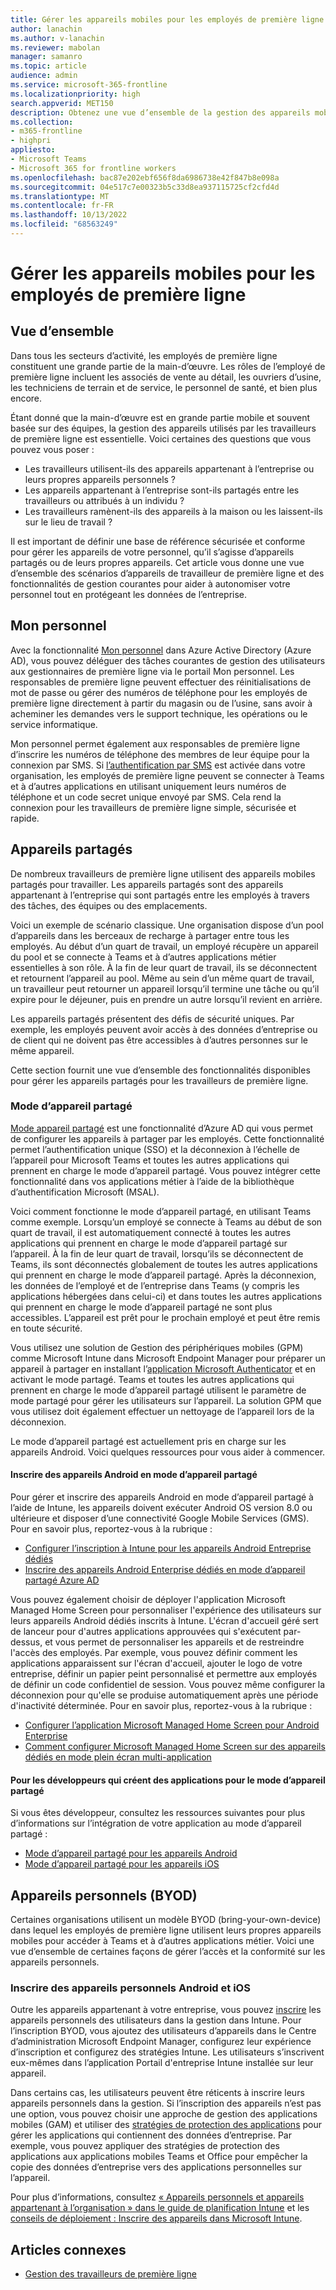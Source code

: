 ```yaml
---
title: Gérer les appareils mobiles pour les employés de première ligne
author: lanachin
ms.author: v-lanachin
ms.reviewer: mabolan
manager: samanro
ms.topic: article
audience: admin
ms.service: microsoft-365-frontline
ms.localizationpriority: high
search.appverid: MET150
description: Obtenez une vue d’ensemble de la gestion des appareils mobiles pour les travailleurs de première ligne de votre organisation.
ms.collection:
- m365-frontline
- highpri
appliesto:
- Microsoft Teams
- Microsoft 365 for frontline workers
ms.openlocfilehash: bac87e202ebf656f8da6986738e42f847b8e098a
ms.sourcegitcommit: 04e517c7e00323b5c33d8ea937115725cf2cfd4d
ms.translationtype: MT
ms.contentlocale: fr-FR
ms.lasthandoff: 10/13/2022
ms.locfileid: "68563249"
---
```

# <a name="manage-mobile-devices-for-frontline-workers"></a>Gérer les appareils mobiles pour les employés de première ligne

## <a name="overview"></a>Vue d’ensemble

Dans tous les secteurs d’activité, les employés de première ligne constituent une grande partie de la main-d’œuvre. Les rôles de l’employé de première ligne incluent les associés de vente au détail, les ouvriers d’usine, les techniciens de terrain et de service, le personnel de santé, et bien plus encore.

Étant donné que la main-d’œuvre est en grande partie mobile et souvent basée sur des équipes, la gestion des appareils utilisés par les travailleurs de première ligne est essentielle. Voici certaines des questions que vous pouvez vous poser :

- Les travailleurs utilisent-ils des appareils appartenant à l’entreprise ou leurs propres appareils personnels ?
- Les appareils appartenant à l’entreprise sont-ils partagés entre les travailleurs ou attribués à un individu ?
- Les travailleurs ramènent-ils des appareils à la maison ou les laissent-ils sur le lieu de travail ?

Il est important de définir une base de référence sécurisée et conforme pour gérer les appareils de votre personnel, qu’il s’agisse d’appareils partagés ou de leurs propres appareils. Cet article vous donne une vue d’ensemble des scénarios d’appareils de travailleur de première ligne et des fonctionnalités de gestion courantes pour aider à autonomiser votre personnel tout en protégeant les données de l’entreprise.

## <a name="my-staff"></a>Mon personnel

Avec la fonctionnalité [Mon personnel](/azure/active-directory/roles/my-staff-configure) dans Azure Active Directory (Azure AD), vous pouvez déléguer des tâches courantes de gestion des utilisateurs aux gestionnaires de première ligne via le portail Mon personnel. Les responsables de première ligne peuvent effectuer des réinitialisations de mot de passe ou gérer des numéros de téléphone pour les employés de première ligne directement à partir du magasin ou de l’usine, sans avoir à acheminer les demandes vers le support technique, les opérations ou le service informatique.

Mon personnel permet également aux responsables de première ligne d’inscrire les numéros de téléphone des membres de leur équipe pour la connexion par SMS. Si [l’authentification par SMS](/azure/active-directory/authentication/howto-authentication-sms-signin) est activée dans votre organisation, les employés de première ligne peuvent se connecter à Teams et à d’autres applications en utilisant uniquement leurs numéros de téléphone et un code secret unique envoyé par SMS. Cela rend la connexion pour les travailleurs de première ligne simple, sécurisée et rapide.

## <a name="shared-devices"></a>Appareils partagés

De nombreux travailleurs de première ligne utilisent des appareils mobiles partagés pour travailler. Les appareils partagés sont des appareils appartenant à l’entreprise qui sont partagés entre les employés à travers des tâches, des équipes ou des emplacements.

Voici un exemple de scénario classique. Une organisation dispose d’un pool d’appareils dans les berceaux de recharge à partager entre tous les employés. Au début d’un quart de travail, un employé récupère un appareil du pool et se connecte à Teams et à d’autres applications métier essentielles à son rôle. À la fin de leur quart de travail, ils se déconnectent et retournent l’appareil au pool. Même au sein d’un même quart de travail, un travailleur peut retourner un appareil lorsqu’il termine une tâche ou qu’il expire pour le déjeuner, puis en prendre un autre lorsqu’il revient en arrière.

Les appareils partagés présentent des défis de sécurité uniques. Par exemple, les employés peuvent avoir accès à des données d’entreprise ou de client qui ne doivent pas être accessibles à d’autres personnes sur le même appareil.

Cette section fournit une vue d’ensemble des fonctionnalités disponibles pour gérer les appareils partagés pour les travailleurs de première ligne.

### <a name="shared-device-mode"></a>Mode d’appareil partagé

[Mode appareil partagé](/azure/active-directory/develop/msal-shared-devices) est une fonctionnalité d’Azure AD qui vous permet de configurer les appareils à partager par les employés. Cette fonctionnalité permet l’authentification unique (SSO) et la déconnexion à l’échelle de l’appareil pour Microsoft Teams et toutes les autres applications qui prennent en charge le mode d’appareil partagé. Vous pouvez intégrer cette fonctionnalité dans vos applications métier à l’aide de la bibliothèque d’authentification Microsoft (MSAL).

Voici comment fonctionne le mode d’appareil partagé, en utilisant Teams comme exemple. Lorsqu’un employé se connecte à Teams au début de son quart de travail, il est automatiquement connecté à toutes les autres applications qui prennent en charge le mode d’appareil partagé sur l’appareil. À la fin de leur quart de travail, lorsqu’ils se déconnectent de Teams, ils sont déconnectés globalement de toutes les autres applications qui prennent en charge le mode d’appareil partagé. Après la déconnexion, les données de l’employé et de l’entreprise dans Teams (y compris les applications hébergées dans celui-ci) et dans toutes les autres applications qui prennent en charge le mode d’appareil partagé ne sont plus accessibles. L’appareil est prêt pour le prochain employé et peut être remis en toute sécurité.

Vous utilisez une solution de Gestion des périphériques mobiles (GPM) comme Microsoft Intune dans Microsoft Endpoint Manager pour préparer un appareil à partager en installant l’[application Microsoft Authenticator](https://support.microsoft.com/account-billing/how-to-use-the-microsoft-authenticator-app-9783c865-0308-42fb-a519-8cf666fe0acc) et en activant le mode partagé. Teams et toutes les autres applications qui prennent en charge le mode d’appareil partagé utilisent le paramètre de mode partagé pour gérer les utilisateurs sur l’appareil. La solution GPM que vous utilisez doit également effectuer un nettoyage de l’appareil lors de la déconnexion.

Le mode d’appareil partagé est actuellement pris en charge sur les appareils Android. Voici quelques ressources pour vous aider à commencer.

#### <a name="enroll-android-devices-into-shared-device-mode"></a>Inscrire des appareils Android en mode d’appareil partagé

Pour gérer et inscrire des appareils Android en mode d’appareil partagé à l’aide de Intune, les appareils doivent exécuter Android OS version 8.0 ou ultérieure et disposer d’une connectivité Google Mobile Services (GMS). Pour en savoir plus, reportez-vous à la rubrique :

- [Configurer l’inscription à Intune pour les appareils Android Entreprise dédiés](/mem/intune/enrollment/android-kiosk-enroll)
- [Inscrire des appareils Android Enterprise dédiés en mode d’appareil partagé Azure AD](https://techcommunity.microsoft.com/t5/intune-customer-success/enroll-android-enterprise-dedicated-devices-into-azure-ad-shared/ba-p/1820093)

Vous pouvez également choisir de déployer l'application Microsoft Managed Home Screen pour personnaliser l'expérience des utilisateurs sur leurs appareils Android dédiés inscrits à Intune. L'écran d'accueil géré sert de lanceur pour d'autres applications approuvées qui s'exécutent par-dessus, et vous permet de personnaliser les appareils et de restreindre l'accès des employés. Par exemple, vous pouvez définir comment les applications apparaissent sur l'écran d'accueil, ajouter le logo de votre entreprise, définir un papier peint personnalisé et permettre aux employés de définir un code confidentiel de session. Vous pouvez même configurer la déconnexion pour qu'elle se produise automatiquement après une période d'inactivité déterminée.  Pour en savoir plus, reportez-vous à la rubrique :

- [Configurer l’application Microsoft Managed Home Screen pour Android Enterprise](/mem/intune/apps/app-configuration-managed-home-screen-app)
- [Comment configurer Microsoft Managed Home Screen sur des appareils dédiés en mode plein écran multi-application](https://techcommunity.microsoft.com/t5/intune-customer-success/how-to-setup-microsoft-managed-home-screen-on-dedicated-devices/ba-p/1388060)

#### <a name="for-developers-creating-apps-for-shared-device-mode"></a>Pour les développeurs qui créent des applications pour le mode d’appareil partagé

Si vous êtes développeur, consultez les ressources suivantes pour plus d’informations sur l’intégration de votre application au mode d’appareil partagé :

- [Mode d’appareil partagé pour les appareils Android](/azure/active-directory/develop/msal-android-shared-devices)
- [Mode d’appareil partagé pour les appareils iOS](/azure/active-directory/develop/msal-ios-shared-devices)

## <a name="personal-devices-byod"></a>Appareils personnels (BYOD)

Certaines organisations utilisent un modèle BYOD (bring-your-own-device) dans lequel les employés de première ligne utilisent leurs propres appareils mobiles pour accéder à Teams et à d’autres applications métier. Voici une vue d’ensemble de certaines façons de gérer l’accès et la conformité sur les appareils personnels.

### <a name="enroll-android-and-ios-personal-devices"></a>Inscrire des appareils personnels Android et iOS

Outre les appareils appartenant à votre entreprise, vous pouvez [inscrire](/mem/intune/enrollment/device-enrollment) les appareils personnels des utilisateurs dans la gestion dans Intune. Pour l’inscription BYOD, vous ajoutez des utilisateurs d’appareils dans le Centre d’administration Microsoft Endpoint Manager, configurez leur expérience d’inscription et configurez des stratégies Intune. Les utilisateurs s’inscrivent eux-mêmes dans l’application Portail d'entreprise Intune installée sur leur appareil.

Dans certains cas, les utilisateurs peuvent être réticents à inscrire leurs appareils personnels dans la gestion. Si l’inscription des appareils n’est pas une option, vous pouvez choisir une approche de gestion des applications mobiles (GAM) et utiliser des [stratégies de protection des applications](/mem/intune/apps/app-protection-policies) pour gérer les applications qui contiennent des données d’entreprise. Par exemple, vous pouvez appliquer des stratégies de protection des applications aux applications mobiles Teams et Office pour empêcher la copie des données d’entreprise vers des applications personnelles sur l’appareil.

Pour plus d’informations, consultez [« Appareils personnels et appareils appartenant à l’organisation » dans le guide de planification Intune](/mem/intune/fundamentals/intune-planning-guide#personal-devices-vs-organization-owned-devices) et les [conseils de déploiement : Inscrire des appareils dans Microsoft Intune](/mem/intune/fundamentals/deployment-guide-enrollment).

## <a name="related-articles"></a>Articles connexes

- [Gestion des travailleurs de première ligne](/azure/active-directory/fundamentals/frontline-worker-management)
